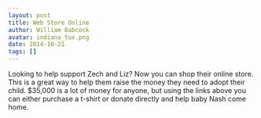 ```yaml
---
layout: post
title: Web Store Online
author: William Babcock
avatar: indiana_tux.png
date: 2014-10-21
tags: []
---
```

Looking to help support Zech and Liz? Now you can shop their online store. This is a great 
way to help them raise the money they need to adopt their child. $35,000 is a lot of money
for anyone, but using the links above you can either purchase a t-shirt or donate directly 
and help baby Nash come home.
